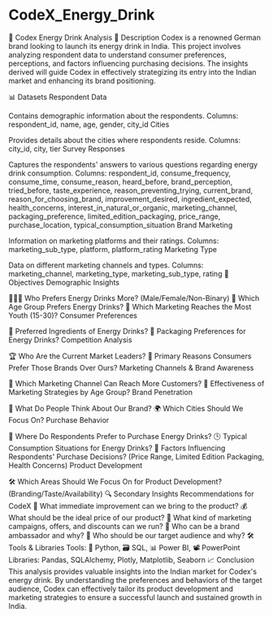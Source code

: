 # CodeX_Energy_Drink
🥤 Codex Energy Drink Analysis
📝 Description
Codex is a renowned German brand looking to launch its energy drink in India. This project involves analyzing respondent data to understand consumer preferences, perceptions, and factors influencing purchasing decisions. The insights derived will guide Codex in effectively strategizing its entry into the Indian market and enhancing its brand positioning.

📊 Datasets
Respondent Data

Contains demographic information about the respondents.
Columns: respondent_id, name, age, gender, city_id
Cities

Provides details about the cities where respondents reside.
Columns: city_id, city, tier
Survey Responses

Captures the respondents' answers to various questions regarding energy drink consumption.
Columns: respondent_id, consume_frequency, consume_time, consume_reason, heard_before, brand_perception, tried_before, taste_experience, reason_preventing_trying, current_brand, reason_for_choosing_brand, improvement_desired, ingredient_expected, health_concerns, interest_in_natural_or_organic, marketing_channel, packaging_preference, limited_edition_packaging, price_range, purchase_location, typical_consumption_situation
Brand Marketing

Information on marketing platforms and their ratings.
Columns: marketing_sub_type, platform, platform_rating
Marketing Type

Data on different marketing channels and types.
Columns: marketing_channel, marketing_type, marketing_sub_type, rating
🎯 Objectives
Demographic Insights

🧑‍🤝‍🧑 Who Prefers Energy Drinks More? (Male/Female/Non-Binary)
👶 Which Age Group Prefers Energy Drinks?
📱 Which Marketing Reaches the Most Youth (15-30)?
Consumer Preferences

🥥 Preferred Ingredients of Energy Drinks?
🎁 Packaging Preferences for Energy Drinks?
Competition Analysis

🏆 Who Are the Current Market Leaders?
🤔 Primary Reasons Consumers Prefer Those Brands Over Ours?
Marketing Channels & Brand Awareness

📢 Which Marketing Channel Can Reach More Customers?
🎯 Effectiveness of Marketing Strategies by Age Group?
Brand Penetration

💬 What Do People Think About Our Brand?
🌍 Which Cities Should We Focus On?
Purchase Behavior

🛒 Where Do Respondents Prefer to Purchase Energy Drinks?
🕒 Typical Consumption Situations for Energy Drinks?
🎯 Factors Influencing Respondents' Purchase Decisions? (Price Range, Limited Edition Packaging, Health Concerns)
Product Development

🛠 Which Areas Should We Focus On for Product Development? (Branding/Taste/Availability)
🔍 Secondary Insights
Recommendations for CodeX
🚀 What immediate improvement can we bring to the product?
💰 What should be the ideal price of our product?
🎯 What kind of marketing campaigns, offers, and discounts can we run?
🌟 Who can be a brand ambassador and why?
🎯 Who should be our target audience and why?
🛠️ Tools & Libraries
Tools: 🐍 Python, 🗃️ SQL, 📊 Power BI, 📽️ PowerPoint
Libraries: Pandas, SQLAlchemy, Plotly, Matplotlib, Seaborn
📈 Conclusion
This analysis provides valuable insights into the Indian market for Codex's energy drink. By understanding the preferences and behaviors of the target audience, Codex can effectively tailor its product development and marketing strategies to ensure a successful launch and sustained growth in India.
